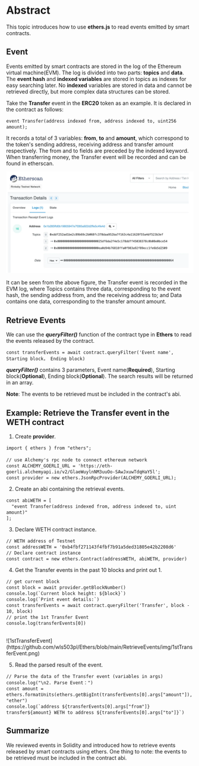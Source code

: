 # Abstract

This topic introduces how to use **ethers.js** to read events emitted by smart contracts.

## Event

Events emitted by smart contracts are stored in the log of the Ethereum virtual machine(EVM). The log is divided into two parts: **topics** and **data**.
The **event hash** and **indexed variables** are stored in topics as indexes for easy searching later. No **indexed** variables are stored in data and cannot be retrieved directly, but more complex data structures can be stored.

Take the **Transfer** event in the **ERC20** token as an example. It is declared in the contract as follows:
```
event Transfer(address indexed from, address indexed to, uint256 amount);
```
It records a total of 3 variables: **from**, **to** and **amount**, which correspond to the token's sending address, receiving address and transfer amount respectively.
The from and to fields are preceded by the indexed keyword. When transferring money, the Transfer event will be recorded and can be found in etherscan.<br>

![ethereumSearchEvent](https://github.com/wls503pl/Ethers/blob/main/RetrieveEvents/img/ethereumSearchEvent.png)<br>

It can be seen from the above figure, the Transfer event is recorded in the EVM log, where Topics contains three data, corresponding to the event hash, the sending address from, and the receiving address to;
and Data contains one data, corresponding to the transfer amount amount.

## Retrieve Events

We can use the ***queryFilter()*** function of the contract type in **Ethers** to read the events released by the contract.

```
const transferEvents = await contract.queryFilter('Event name', Starting block， Ending block)
```

***queryFilter()*** contains 3 parameters, Event name(**Required**), Starting block(**Optional**), Ending block(**Optional**). The search results will be returned in an array.

**Note**: The events to be retrieved must be included in the contract's abi.

## Example: Retrieve the Transfer event in the WETH contract

1. Create **provider**.
```
import { ethers } from "ethers";

// use Alchemy's rpc node to connect ethereum network
const ALCHEMY_GOERLI_URL = 'https://eth-goerli.alchemyapi.io/v2/GlaeWuylnNM3uuOo-SAwJxuwTdqHaY5l';
const provider = new ethers.JsonRpcProvider(ALCHEMY_GOERLI_URL);
```

2. Create an abi containing the retrieval events.
```
const abiWETH = [
  "event Transfer(address indexed from, address indexed to, uint amount)"
];
```

3. Declare WETH contract instance.
```
// WETH address of Testnet
const addressWETH = '0xb4fbf271143f4fbf7b91a5ded31805e42b2208d6'
// Declare contract instance
const contract = new ethers.Contract(addressWETH, abiWETH, provider)
```

4. Get the Transfer events in the past 10 blocks and print out 1.
```
// get current block
const block = await provider.getBlockNumber()
console.log(`Current block height: ${block}`)
console.log(`Print event details:`)
const transferEvents = await contract.queryFilter('Transfer', block - 10, block)
// print the 1st Transfer Event
console.log(transferEvents[0])
```
<br>
![1stTransferEvent](https://github.com/wls503pl/Ethers/blob/main/RetrieveEvents/img/1stTransferEvent.png)<br>

5. Read the parsed result of the event.
```
// Parse the data of the Transfer event (variables in args)
console.log("\n2. Parse Event：")
const amount = ethers.formatUnits(ethers.getBigInt(transferEvents[0].args["amount"]), "ether")
console.log(`address ${transferEvents[0].args["from"]} transfer${amount} WETH to address ${transferEvents[0].args["to"]}`)
```

## Summarize

We reviewed events in Solidity and introduced how to retrieve events released by smart contracts using ethers. One thing to note: the events to be retrieved must be included in the contract abi.
